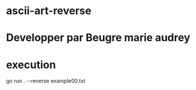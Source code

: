 # ascii-art-reverse
# Developper par Beugre marie audrey
# execution
go run . --reverse example00.txt
